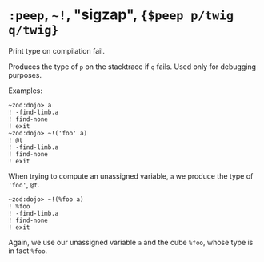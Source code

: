 # `:peep`, `~!`, "sigzap", `{$peep p/twig q/twig}`

Print type on compilation fail.

Produces the type of `p` on the stacktrace if `q` fails. Used only for debugging purposes.

Examples:

    ~zod:dojo> a
    ! -find-limb.a
    ! find-none
    ! exit
    ~zod:dojo> ~!('foo' a)
    ! @t
    ! -find-limb.a
    ! find-none
    ! exit

When trying to compute an unassigned variable, `a` we produce the type
of `'foo'`, `@t`.

    ~zod:dojo> ~!(%foo a)
    ! %foo
    ! -find-limb.a
    ! find-none
    ! exit

Again, we use our unassigned variable `a` and the cube `%foo`, whose
type is in fact `%foo`.

